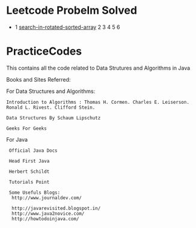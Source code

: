 # Leetcode Probelm Solved

- 1 [search-in-rotated-sorted-array](https://leetcode.com/problems/search-in-rotated-sorted-array/description/)
2
3
4
5
6



# PracticeCodes

This contains all the code related to Data Strutures and Algorithms in Java

Books and Sites Referred:

  For Data Structures and Algorithms:

    Introduction to Algorithms : Thomas H. Cormen. Charles E. Leiserson. Ronald L. Rivest. Clifford Stein.
    
    Data Structures By Schaum Lipschutz

    Geeks For Geeks
     
  For Java
  
     Official Java Docs
     
     Head First Java
     
     Herbert Schildt
     
     Tutorials Point
     
     Some Usefuls Blogs:
      http://www.journaldev.com/

      http://javarevisited.blogspot.in/
      http://www.java2novice.com/
      http://howtodoinjava.com/
      
     
     
